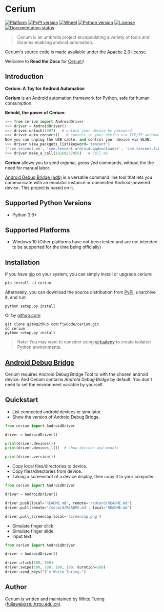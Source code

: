 # Cerium
[![Platform](https://img.shields.io/badge/Platform-Windows-4BC51D.svg)](https://pypi.org/project/cerium/)
[![PyPI version](https://img.shields.io/pypi/v/cerium.svg)](https://pypi.org/project/cerium/)
[![Wheel](https://img.shields.io/pypi/wheel/cerium.svg)](https://pypi.org/project/cerium/)
[![Python version](https://img.shields.io/pypi/pyversions/cerium.svg)](https://pypi.org/project/cerium/)
[![License](https://img.shields.io/badge/license-Apache_2-blue.svg)](https://www.apache.org/licenses/LICENSE-2.0)
[![Documentation status](https://readthedocs.org/projects/cerium/badge/?version=latest)](http://cerium.readthedocs.io/en/latest/?badge=latest)

> Cerium is an umbrella project encapsulating a variety of tools and
libraries enabling android automation.

Cerium's source code is made available under the [Apache 2.0 license](https://github.com/fjwCode/cerium/LICENSE).

Welcome to **Read the Docs** for [Cerium](http://cerium.readthedocs.io/)!


## Introduction

**Cerium: A Toy for Android Automation**

**Cerium** is an Android automation framework for Python, safe for human consumption.

**Behold, the power of Cerium**:

```python
>>> from cerium import AndroidDriver
>>> driver = AndroidDriver()
>>> driver.unlock(1997)   # unlock your device by password
>>> driver.auto_connect()   # connect to your device via TCP/IP automatically
Now you can unplug the USB cable, and control your device via WLAN.
>>> driver.view_packgets_list(keyword='tencent')
['com.tencent.mm', 'com.tencent.android.qqdownloader', 'com.tencent.tim']
>>> driver.make_a_call(18268237856)   # call me
```

**Cerium** allows you to send *organic, grass-fed* commands, without the the need for manual labor.

[Android Debug Bridge (adb)](http://web.mit.edu/ruggles/MacData/afs/sipb/project/android/OldFiles/docs/tools/help/adb.html) is a versatile command line tool that lets you communicate with an emulator instance or connected Android-powered device. This project is based on it.

## Supported Python Versions
* Python 3.6+

## Supported Platforms
* Windows 10 (Other platforms have not been tested and are not intended to be supported for the time being officially)

## Installation
If you have [pip](https://pip.pypa.io/) on your system, you can simply install or upgrade cerium:

    pip install -U cerium

Alternately, you can download the source distribution from [PyPI](https://badge.fury.io/py/cerium), unarchive it, and run:

    python setup.py install

Or by [github.com](https://github.com/fjwCode/cerium):

    git clone git@github.com:fjwCode/cerium.git
    cd cerium
    python setup.py install

> Note: You may want to consider using [virtualenv](http://www.virtualenv.org/) to create isolated Python environments.


## [Android Debug Bridge](http://web.mit.edu/ruggles/MacData/afs/sipb/project/android/OldFiles/docs/tools/help/adb.html) 
Cerium requires Android Debug Bridge Tool to with the chosen android device. And Cerium contains *Android Debug Bridge*  by default. You don't need to set the environment variable by yourself.


## Quickstart

* List connected android devices or simulator.
* Show the version of Android Debug Bridge.

```python
from cerium import AndroidDriver

driver = AndroidDriver()

print(driver.devices())
print(driver.devices_l())  # show devices and models

print(driver.version())
```

* Copy local files/directories to device.
* Copy files/directories from device.
* Taking a screenshot of a device display, then copy it to your computer.

```python
from cerium import AndroidDriver

driver = AndroidDriver()

driver.push(local='README.md', remote='/sdcard/README.md')
driver.pull(remote='/sdcard/README.md', local='README.md')

driver.pull_screencap(local='screencap.png')
```

* Simulate finger click.
* Simulate finger slide.
* Input text.

```python
from cerium import AndroidDriver

driver = AndroidDriver()

driver.click(100, 100)
driver.swipe(100, 200, 100, 100, duration=100)
driver.send_keys("I'm White Turing.")
```


## Author

Cerium is written and maintained by [White Turing](https://github.com/fjwCode) (fujiawei@stu.hznu.edu.cn).